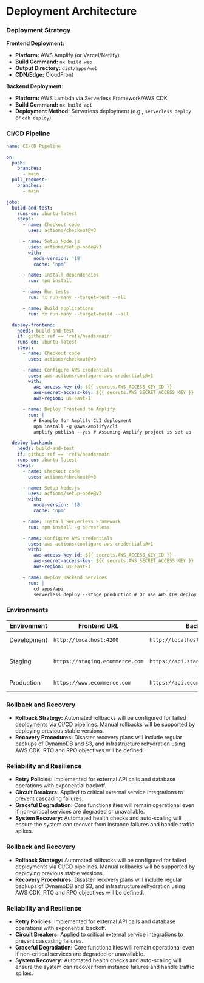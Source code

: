 # Deployment Architecture

### Deployment Strategy
**Frontend Deployment:**
- **Platform:** AWS Amplify (or Vercel/Netlify)
- **Build Command:** `nx build web`
- **Output Directory:** `dist/apps/web`
- **CDN/Edge:** CloudFront

**Backend Deployment:**
- **Platform:** AWS Lambda via Serverless Framework/AWS CDK
- **Build Command:** `nx build api`
- **Deployment Method:** Serverless deployment (e.g., `serverless deploy` or `cdk deploy`)

### CI/CD Pipeline
```yaml
name: CI/CD Pipeline

on:
  push:
    branches:
      - main
  pull_request:
    branches:
      - main

jobs:
  build-and-test:
    runs-on: ubuntu-latest
    steps:
      - name: Checkout code
        uses: actions/checkout@v3

      - name: Setup Node.js
        uses: actions/setup-node@v3
        with:
          node-version: '18'
          cache: 'npm'

      - name: Install dependencies
        run: npm install

      - name: Run tests
        run: nx run-many --target=test --all

      - name: Build applications
        run: nx run-many --target=build --all

  deploy-frontend:
    needs: build-and-test
    if: github.ref == 'refs/heads/main'
    runs-on: ubuntu-latest
    steps:
      - name: Checkout code
        uses: actions/checkout@v3

      - name: Configure AWS credentials
        uses: aws-actions/configure-aws-credentials@v1
        with:
          aws-access-key-id: ${{ secrets.AWS_ACCESS_KEY_ID }}
          aws-secret-access-key: ${{ secrets.AWS_SECRET_ACCESS_KEY }}
          aws-region: us-east-1

      - name: Deploy Frontend to Amplify
        run: |
          # Example for Amplify CLI deployment
          npm install -g @aws-amplify/cli
          amplify publish --yes # Assuming Amplify project is set up

  deploy-backend:
    needs: build-and-test
    if: github.ref == 'refs/heads/main'
    runs-on: ubuntu-latest
    steps:
      - name: Checkout code
        uses: actions/checkout@v3

      - name: Setup Node.js
        uses: actions/setup-node@v3
        with:
          node-version: '18'
          cache: 'npm'

      - name: Install Serverless Framework
        run: npm install -g serverless

      - name: Configure AWS credentials
        uses: aws-actions/configure-aws-credentials@v1
        with:
          aws-access-key-id: ${{ secrets.AWS_ACCESS_KEY_ID }}
          aws-secret-access-key: ${{ secrets.AWS_SECRET_ACCESS_KEY }}
          aws-region: us-east-1

      - name: Deploy Backend Services
        run: |
          cd apps/api
          serverless deploy --stage production # Or use AWS CDK deploy command
```

### Environments
| Environment | Frontend URL | Backend URL | Purpose |
|---|---|---|---|
| Development | `http://localhost:4200` | `http://localhost:3000/api` | Local development |
| Staging | `https://staging.ecommerce.com` | `https://api.staging.ecommerce.com/v1` | Pre-production testing |
| Production | `https://www.ecommerce.com` | `https://api.ecommerce.com/v1` | Live environment |

### Rollback and Recovery
- **Rollback Strategy:** Automated rollbacks will be configured for failed deployments via CI/CD pipelines. Manual rollbacks will be supported by deploying previous stable versions.
- **Recovery Procedures:** Disaster recovery plans will include regular backups of DynamoDB and S3, and infrastructure rehydration using AWS CDK. RTO and RPO objectives will be defined.

### Reliability and Resilience
- **Retry Policies:** Implemented for external API calls and database operations with exponential backoff.
- **Circuit Breakers:** Applied to critical external service integrations to prevent cascading failures.
- **Graceful Degradation:** Core functionalities will remain operational even if non-critical services are degraded or unavailable.
- **System Recovery:** Automated health checks and auto-scaling will ensure the system can recover from instance failures and handle traffic spikes.

### Rollback and Recovery
- **Rollback Strategy:** Automated rollbacks will be configured for failed deployments via CI/CD pipelines. Manual rollbacks will be supported by deploying previous stable versions.
- **Recovery Procedures:** Disaster recovery plans will include regular backups of DynamoDB and S3, and infrastructure rehydration using AWS CDK. RTO and RPO objectives will be defined.

### Reliability and Resilience
- **Retry Policies:** Implemented for external API calls and database operations with exponential backoff.
- **Circuit Breakers:** Applied to critical external service integrations to prevent cascading failures.
- **Graceful Degradation:** Core functionalities will remain operational even if non-critical services are degraded or unavailable.
- **System Recovery:** Automated health checks and auto-scaling will ensure the system can recover from instance failures and handle traffic spikes.